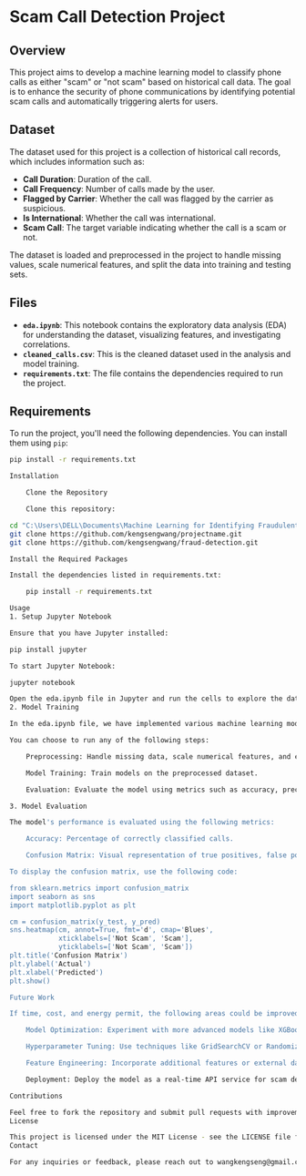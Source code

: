 # Scam Call Detection Project

## Overview

This project aims to develop a machine learning model to classify phone calls as either "scam" or "not scam" based on historical call data. The goal is to enhance the security of phone communications by identifying potential scam calls and automatically triggering alerts for users.

## Dataset

The dataset used for this project is a collection of historical call records, which includes information such as:

- **Call Duration**: Duration of the call.
- **Call Frequency**: Number of calls made by the user.
- **Flagged by Carrier**: Whether the call was flagged by the carrier as suspicious.
- **Is International**: Whether the call was international.
- **Scam Call**: The target variable indicating whether the call is a scam or not.

The dataset is loaded and preprocessed in the project to handle missing values, scale numerical features, and split the data into training and testing sets.

## Files

- **`eda.ipynb`**: This notebook contains the exploratory data analysis (EDA) for understanding the dataset, visualizing features, and investigating correlations.
- **`cleaned_calls.csv`**: This is the cleaned dataset used in the analysis and model training.
- **`requirements.txt`**: The file contains the dependencies required to run the project.

## Requirements

To run the project, you'll need the following dependencies. You can install them using `pip`:

```bash
pip install -r requirements.txt

Installation

    Clone the Repository

    Clone this repository:

cd "C:\Users\DELL\Documents\Machine Learning for Identifying Fraudulent Calls"
git clone https://github.com/kengsengwang/projectname.git
git clone https://github.com/kengsengwang/fraud-detection.git

Install the Required Packages

Install the dependencies listed in requirements.txt:

    pip install -r requirements.txt

Usage
1. Setup Jupyter Notebook

Ensure that you have Jupyter installed:

pip install jupyter

To start Jupyter Notebook:

jupyter notebook

Open the eda.ipynb file in Jupyter and run the cells to explore the dataset, perform EDA, and visualize the data.
2. Model Training

In the eda.ipynb file, we have implemented various machine learning models including Logistic Regression, Random Forest, and Gradient Boosting to predict whether a call is a scam or not.

You can choose to run any of the following steps:

    Preprocessing: Handle missing data, scale numerical features, and encode categorical features.

    Model Training: Train models on the preprocessed dataset.

    Evaluation: Evaluate the model using metrics such as accuracy, precision, recall, and confusion matrix.

3. Model Evaluation

The model's performance is evaluated using the following metrics:

    Accuracy: Percentage of correctly classified calls.

    Confusion Matrix: Visual representation of true positives, false positives, true negatives, and false negatives.

To display the confusion matrix, use the following code:

from sklearn.metrics import confusion_matrix
import seaborn as sns
import matplotlib.pyplot as plt

cm = confusion_matrix(y_test, y_pred)
sns.heatmap(cm, annot=True, fmt='d', cmap='Blues', 
            xticklabels=['Not Scam', 'Scam'], 
            yticklabels=['Not Scam', 'Scam'])
plt.title('Confusion Matrix')
plt.ylabel('Actual')
plt.xlabel('Predicted')
plt.show()

Future Work

If time, cost, and energy permit, the following areas could be improved:

    Model Optimization: Experiment with more advanced models like XGBoost or Neural Networks for higher accuracy.

    Hyperparameter Tuning: Use techniques like GridSearchCV or RandomizedSearchCV to fine-tune model parameters.

    Feature Engineering: Incorporate additional features or external datasets to improve the model's performance.

    Deployment: Deploy the model as a real-time API service for scam detection.

Contributions

Feel free to fork the repository and submit pull requests with improvements or fixes. All contributions are welcome!
License

This project is licensed under the MIT License - see the LICENSE file for details.
Contact

For any inquiries or feedback, please reach out to wangkengseng@gmail.com or visit my https://www.linkedin.com/in/wang-keng-seng-b5168221/
